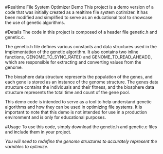 #Realtime File System Optimizer Demo
This project is a demo version of a code that was initially created as a realtime file system optimizer. It has been modified and simplified to serve as an educational tool to showcase the use of genetic algorithms.

#Details
The code in this project is composed of a header file genetic.h and genetic.c.

The genetic.h file defines various constants and data structures used in the implementation of the genetic algorithm. It also contains two inline functions, GENOME_TO_SYNC_RATE() and GENOME_TO_READ_AHEAD(), which are responsible for extracting and converting values from the genome.

The biosphere data structure represents the population of the genes, and each gene is stored as an instance of the genome structure. The genes data structure contains the individuals and their fitness, and the biosphere data structure represents the total time and count of the gene pool.

This demo code is intended to serve as a tool to help understand genetic algorithms and how they can be used in optimizing file systems. It is important to note that this demo is not intended for use in a production environment and is only for educational purposes.

#Usage
To use this code, simply download the genetic.h and genetic.c files and include them in your project.

*You will need to redefine the genome structures to accurately represent the variables to optimize.*
